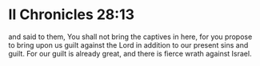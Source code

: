 # II Chronicles 28:13

and said to them, You shall not bring the captives in here, for you propose to bring upon us guilt against the Lord in addition to our present sins and guilt. For our guilt is already great, and there is fierce wrath against Israel.
